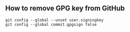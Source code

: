 ## How to remove GPG key from GitHub
```
git config --global --unset user.signingkey
git config --global commit.gpgsign false
```
